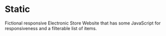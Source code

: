 # Static
Fictional responsive Electronic Store Website that has some JavaScript for responsiveness and a filterable list of items.
